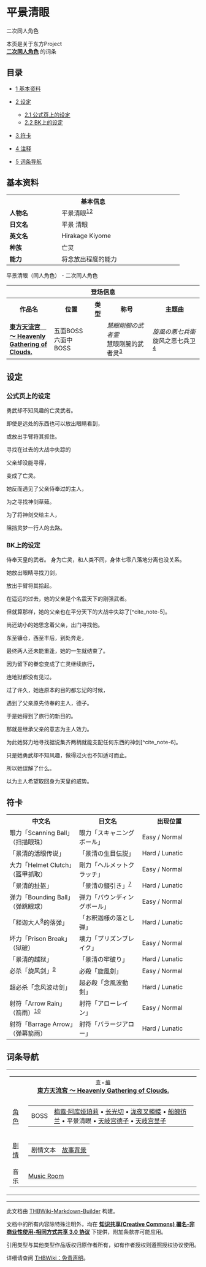 # 平景清眼

<!-- source html: G:\repos\THBWiki-Markdown-Builder\THBWikiMarkdown\Temp\main\e\e1\ns0%3A%E5%B9%B3%E6%99%AF%E6%B8%85%E7%9C%BC.html -->

二次同人角色

本页是关于东方Project  
 **[二次同人角色](./二次角色列表.md)** 的词条
## 目录

- [1 基本资料](#基本资料)
- [2 设定](#设定)

  - [2.1 公式页上的设定](#公式页上的设定)
  - [2.2 BK上的设定](#BK上的设定)



- [3 符卡](#符卡)
- [4 注释](#注释)
- [5 词条导航](#词条导航)




## 基本资料
[](./文件-平景清眼.jpg.md)  [](./文件-平景清眼.jpg.md)

<table>
<tbody><tr>
<th colspan="2">基本信息</th>
</tr>
<tr>
<td style="width:120px"><b>人物名</b></td><td style="min-width:300px">平景清眼<sup id="cite_ref-1" class="reference"><a href="#cite_note-1">1</a></sup><sup id="cite_ref-2" class="reference"><a href="#cite_note-2">2</a></sup></td>
</tr><tr><td><b>日文名</b></td><td>平景 清眼</td></tr><tr><td><b>英文名</b></td><td>Hirakage Kiyome</td></tr><tr><td><b>种族</b></td><td>亡灵</td></tr><tr><td><b>能力</b></td><td>将念放出程度的能力</td></tr></tbody></table>

平景清眼（同人角色） - 二次同人角色

<table>
<tbody><tr>
<th colspan="5">登场信息</th>
</tr><tr><th><b>作品名</b></th><th><b>位置</b></th><th><b>类型</b></th><th><b>称号</b></th><th><b>主题曲</b></th></tr><tr><td rowspan="1" style="width:120px"><b><a href="./東方天流宮_～_Heavenly_Gathering_of_Clouds..md" title="東方天流宮 ～ Heavenly Gathering of Clouds.">東方天流宮　～ Heavenly Gathering of Clouds.</a></b></td><td style="width:130px">五面BOSS<br>六面中BOSS</td><td style="width:15px"></td><td style="width:180px"><i>慧眼剛腕の武者霊</i><br>慧眼刚腕的武者灵<sup id="cite_ref-3" class="reference"><a href="#cite_note-3">3</a></sup></td><td style="width:200px"><i>旋風の悪七兵衛</i><br>旋风之恶七兵卫<sup id="cite_ref-4" class="reference"><a href="#cite_note-4">4</a></sup></td></tr></tbody></table>


## 设定
### 公式页上的设定
  
勇武却不知风趣的亡灵武者。  

即使是远处的东西也可以放出眼睛看到，  

或放出手臂将其抓住。
  
  
寻找在过去的大战中失踪的  

父亲却没能寻得，  

变成了亡灵。
  
  
她反而遇见了父亲侍奉过的主人，  

为之寻找神剑草薙。  

为了将神剑交给主人，  

阻挡灵梦一行人的去路。
  

### BK上的设定
  
侍奉天皇的武者。
身为亡灵，和人类不同，身体七零八落地分离也没关系。  

她放出眼睛寻找刀剑，  

放出手臂将其拾起。
  
  
在遥远的过去，她的父亲是个名震天下的刚强武者。  

但就算那样，她的父亲也在平分天下的大战中失踪了[^cite_note-5]。  

尚还幼小的她思念着父亲，出门寻找他。  

东至镰仓，西至丰后，到处奔走，  

最终两人还未能重逢，她的一生就结束了。  

因为留下的眷恋变成了亡灵继续旅行，  

连地狱都没有见过。
  
  
过了许久，她连原本的目的都忘记的时候，  

遇到了父亲原先侍奉的主人，德子。  

于是她得到了旅行的新目的。  

那就是继承父亲的意志为主人效力。  

为此她努力地寻找据说集齐两柄就能支配任何东西的神剑[^cite_note-6]。
  
  
只是她勇武却不知风趣，做得过火也不知适可而止。  

所以她误解了什么。  

以为主人希望取回身为天皇的威势。
  

## 符卡

<table><tbody><tr><th><b>中文名</b></th><th><b>日文名</b></th><th><b>出现位置</b></th></tr><tr><td style="width:200px">眼力「Scanning Ball」（扫描眼珠）</td><td style="width:200px">眼力「スキャニングボール」</td><td style="width:180px">Easy / Normal</td></tr>
<tr><td style="width:200px">「景清的活眼传说」</td><td style="width:200px">「景清の生目伝説」</td><td style="width:180px">Hard / Lunatic</td></tr>
<tr><td style="width:200px">大力「Helmet Clutch」（盔甲抓取）</td><td style="width:200px">剛力「ヘルメットクラッチ」</td><td style="width:180px">Easy / Normal</td></tr>
<tr><td style="width:200px">「景清的扯盔」</td><td style="width:200px">「景清の錣引き」<sup id="cite_ref-7" class="reference"><a href="#cite_note-7">7</a></sup></td><td style="width:180px">Hard / Lunatic</td></tr>
<tr><td style="width:200px">弹力「Bounding Ball」（弹跳眼球）</td><td style="width:200px">弾力「バウンディングボール」</td><td style="width:180px">Easy / Normal</td></tr>
<tr><td style="width:200px">「释迦大人<sup id="cite_ref-8" class="reference"><a href="#cite_note-8">8</a></sup>的落弹」</td><td style="width:200px">「お釈迦様の落とし弾」</td><td style="width:180px">Hard / Lunatic</td></tr>
<tr><td style="width:200px">坏力「Prison Break」（狱破）</td><td style="width:200px">壊力「プリズンブレイク」</td><td style="width:180px">Easy / Normal</td></tr>
<tr><td style="width:200px">「景清的越狱」</td><td style="width:200px">「景清の牢破り」</td><td style="width:180px">Hard / Lunatic</td></tr>
<tr><td style="width:200px">必杀「旋风剑」<sup id="cite_ref-9" class="reference"><a href="#cite_note-9">9</a></sup></td><td style="width:200px">必殺「旋風剣」</td><td style="width:180px">Easy / Normal</td></tr>
<tr><td style="width:200px">超必杀「念风波动剑」</td><td style="width:200px">超必殺「念風波動剣」</td><td style="width:180px">Hard / Lunatic</td></tr>
<tr><td style="width:200px">射符「Arrow Rain」（箭雨）<sup id="cite_ref-10" class="reference"><a href="#cite_note-10">10</a></sup></td><td style="width:200px">射符「アローレイン」</td><td style="width:180px">Easy / Normal</td></tr>
<tr><td style="width:200px">射符「Barrage Arrow」（弹幕箭雨）</td><td style="width:200px">射符「バラージアロー」</td><td style="width:180px">Hard / Lunatic</td></tr></tbody></table>



[^cite_note-1]: 原型为日本平氏武将平景清。

## 词条导航
  
  

<table><tbody><tr><td><table cellspacing="0" class="nowraplinks mw-collapsible mw-collapsed" style="width:100%;;;"><tbody><tr><th style=";" colspan="2" class="navbox-title"><div class="navbar"><div class="noprint plainlinksneverexpand" style="background-color:transparent; padding:0; font-weight:normal; font-size:80%; white-space:nowrap;"><a href="./東方天流宮_～_Heavenly_Gathering_of_Clouds.-导航.md" title="東方天流宮 ～ Heavenly Gathering of Clouds./导航"><span style=";;border:none;" title="查看这个模板">查</span></a>&#160;<span style="font-size:80%;">•</span>&#160;<a href="/index.php?title=%E6%9D%B1%E6%96%B9%E5%A4%A9%E6%B5%81%E5%AE%AE_%EF%BD%9E_Heavenly_Gathering_of_Clouds./%E5%AF%BC%E8%88%AA&amp;action=edit"><span style=";;border:none;" title="您可以编辑这个模板。请在储存变更之前先预览">编</span></a></div></div><span><a href="./東方天流宮_～_Heavenly_Gathering_of_Clouds..md" title="東方天流宮 ～ Heavenly Gathering of Clouds.">東方天流宮 ～ Heavenly Gathering of Clouds.</a></span></th></tr><tr><td></td></tr><tr><td class="navbox-group" style=";;"><a href="/index.php?title=%E6%9D%B1%E6%96%B9%E5%A4%A9%E6%B5%81%E5%AE%AE_%EF%BD%9E_Heavenly_Gathering_of_Clouds./%E8%A7%92%E8%89%B2&amp;action=edit&amp;redlink=1" class="new" title="東方天流宮 ～ Heavenly Gathering of Clouds./角色（页面不存在）">角色</a></td><td style=";;" class="navbox-list navbox-odd"><div></div><table cellspacing="0" class="nowraplinks navbox-subgroup" style="width:100%;;;;"><tbody><tr><td class="navbox-group" style=";;"><div>BOSS</div></td><td style=";;" class="navbox-list navbox-even"><div><a href="./梅露·阿库娅珀莉.md" title="梅露·阿库娅珀莉">梅露·阿库娅珀莉</a> &#8226; <a href="./长光切.md" title="长光切">长光切</a> &#8226; <a href="./泷夜叉髑髅.md" title="泷夜叉髑髅">泷夜叉髑髅</a> &#8226; <a href="./船魄彷兰.md" title="船魄彷兰">船魄彷兰</a> &#8226; <a class="mw-selflink selflink">平景清眼</a> &#8226; <a href="./天岐宫德子.md" title="天岐宫德子">天岐宫德子‎</a> &#8226; <a href="./天岐宫显子.md" title="天岐宫显子">天岐宫显子</a></div></td></tr></tbody></table><div></div></td></tr><tr><td></td></tr><tr><td class="navbox-group" style=";;"><a href="./東方天流宮_～_Heavenly_Gathering_of_Clouds.-设定与剧情.md" title="東方天流宮 ～ Heavenly Gathering of Clouds./设定与剧情">剧情</a></td><td style=";;" class="navbox-list navbox-even"><div></div><table cellspacing="0" class="nowraplinks navbox-subgroup" style="width:100%;;;;"><tbody><tr><td class="navbox-group" style=";;"><div>剧情文本</div></td><td style=";;" class="navbox-list navbox-odd"><div><a href="./東方天流宮_～_Heavenly_Gathering_of_Clouds.-设定与剧情.md" title="東方天流宮 ～ Heavenly Gathering of Clouds./设定与剧情">故事背景</a></div></td></tr></tbody></table><div></div></td></tr><tr><td></td></tr><tr><td class="navbox-group" style=";;">音乐</td><td style=";;" class="navbox-list navbox-even"><div><a href="./東方天流宮_～_Heavenly_Gathering_of_Clouds.-音乐.md" title="東方天流宮 ～ Heavenly Gathering of Clouds./音乐">Music Room</a></div></td></tr></tbody></table></td></tr></tbody></table>






---

此文档由 [THBWiki-Markdown-Builder](https://github.com/Delsin-Yu/THBWiki-Markdown-Builder) 构建。

文档中的所有内容除特殊注明外，均在 [**知识共享(Creative Commons) 署名-非商业性使用-相同方式共享 3.0 协议**](https://creativecommons.org/licenses/by-sa/3.0/deed.zh-hans) 下提供，附加条款亦可能应用。

引用类型与其他类型作品版权归原作者所有，如有作者授权则遵照授权协议使用。

详细请查阅 [THBWiki：免责声明](https://thbwiki.cc/THBWiki:%E5%85%8D%E8%B4%A3%E5%A3%B0%E6%98%8E)。

